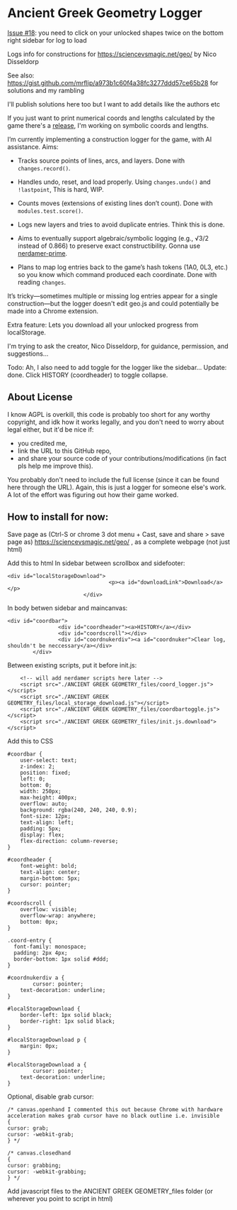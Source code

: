 # Ancient Greek Geometry Logger

[Issue #18](https://github.com/Eddy119/Ancient-Greek-Geometry-Logger/issues/18): you need to click on your unlocked shapes twice on the bottom right sidebar for log to load

Logs info for constructions for https://sciencevsmagic.net/geo/ by Nico Disseldorp

See also: https://gist.github.com/mrflip/a973b1c60f4a38fc3277ddd57ce65b28 for solutions and my rambling

I'll publish solutions here too but I want to add details like the authors etc

If you just want to print numerical coords and lengths calculated by the game there's a [release](https://github.com/Eddy119/Ancient-Greek-Geometry-Logger/releases/tag/v1_Coordinates_only), I'm working on symbolic coords and lengths.

I’m currently implementing a construction logger for the game, with AI assistance. Aims:

* Tracks source points of lines, arcs, and layers. Done with `changes.record()`.

* Handles undo, reset, and load properly. Using `changes.undo()` and `!lastpoint`, This is hard, WIP.

* Counts moves (extensions of existing lines don’t count). Done with `modules.test.score()`.

* Logs new layers and tries to avoid duplicate entries. Think this is done.

* Aims to eventually support algebraic/symbolic logging (e.g., √3/2 instead of 0.866) to preserve exact constructibility. Gonna use [nerdamer-prime](https://github.com/together-science/nerdamer-prime).

* Plans to map log entries back to the game’s hash tokens (1A0, 0L3, etc.) so you know which command produced each coordinate. Done with reading `changes`.

It’s tricky—sometimes multiple or missing log entries appear for a single construction—but the logger doesn't edit geo.js and could potentially be made into a Chrome extension.

Extra feature: Lets you download all your unlocked progress from localStorage.

I'm trying to ask the creator, Nico Disseldorp, for guidance, permission, and suggestions...

Todo: Ah, I also need to add toggle for the logger like the sidebar... Update: done. Click HISTORY (coordheader) to toggle collapse.

## About License

I know AGPL is overkill, this code is probably too short for any worthy copyright, and idk how it works legally, and you don't need to worry about legal either, but it'd be nice if:
* you credited me, 
* link the URL to this GitHub repo, 
* and share your source code of your contributions/modifications (in fact pls help me improve this).

You probably don't need to include the full license (since it can be found here through the URL). Again, this is just a logger for someone else's work. A lot of the effort was figuring out how their game worked.

## How to install for now:

Save page as (Ctrl-S or chrome 3 dot menu + Cast, save and share > save page as) https://sciencevsmagic.net/geo/ , as a complete webpage (not just html)

Add this to html
In sidebar between scrollbox and sidefooter:
```
<div id="localStorageDownload">
                                <p><a id="downloadLink">Download</a></p>
                        </div>
```

In body betwen sidebar and maincanvas:
```
<div id="coordbar">
                <div id="coordheader"><a>HISTORY</a></div>
                <div id="coordscroll"></div>
                <div id="coordnukerdiv"><a id="coordnuker">Clear log, shouldn't be neccessary</a></div>
        </div>
```
Between existing scripts, put it before init.js:
```
	<!-- will add nerdamer scripts here later -->
	<script src="./ANCIENT GREEK GEOMETRY_files/coord_logger.js"></script>
	<script src="./ANCIENT GREEK GEOMETRY_files/local_storage_download.js"></script>
	<script src="./ANCIENT GREEK GEOMETRY_files/coordbartoggle.js"></script>
	<script src="./ANCIENT GREEK GEOMETRY_files/init.js.download"></script>
```
Add this to CSS
```
#coordbar {
    user-select: text;
    z-index: 2;
    position: fixed;
    left: 0;
    bottom: 0;
    width: 250px;
    max-height: 400px;
    overflow: auto;
    background: rgba(240, 240, 240, 0.9);
    font-size: 12px;
    text-align: left;
    padding: 5px;
	display: flex;
	flex-direction: column-reverse;
}

#coordheader {
    font-weight: bold;
    text-align: center;
    margin-bottom: 5px;
    cursor: pointer; 
}

#coordscroll {
    overflow: visible;
    overflow-wrap: anywhere;
    bottom: 0px;
}

.coord-entry {
  font-family: monospace;
  padding: 2px 4px;
  border-bottom: 1px solid #ddd;
}

#coordnukerdiv a {
        cursor: pointer;
    text-decoration: underline;
}

#localStorageDownload {
    border-left: 1px solid black;
    border-right: 1px solid black;
}

#localStorageDownload p {
    margin: 0px;
}

#localStorageDownload a {
        cursor: pointer;
    text-decoration: underline;
}
```

Optional, disable grab cursor: 
```
/* canvas.openhand I commented this out because Chrome with hardware acceleration makes grab cursor have no black outline i.e. invisible
{
cursor: grab;
cursor: -webkit-grab;
} */

/* canvas.closedhand
{
cursor: grabbing;
cursor: -webkit-grabbing;
} */

```
Add javascript files to the ANCIENT GREEK GEOMETRY_files folder (or wherever you point to script in html)
